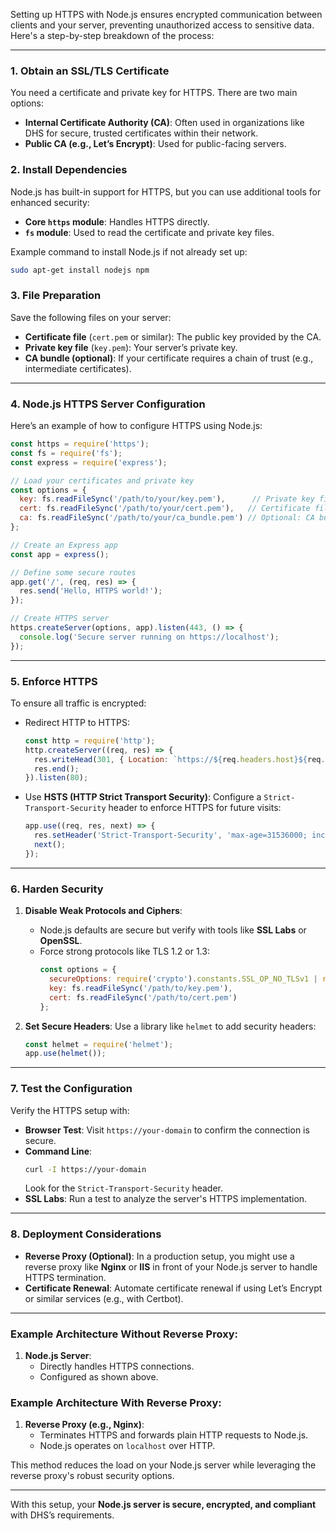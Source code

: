 Setting up HTTPS with Node.js ensures encrypted communication between clients and your server, preventing unauthorized access to sensitive data. Here's a step-by-step breakdown of the process:

---

### **1. Obtain an SSL/TLS Certificate**
You need a certificate and private key for HTTPS. There are two main options:
- **Internal Certificate Authority (CA)**: Often used in organizations like DHS for secure, trusted certificates within their network.
- **Public CA (e.g., Let’s Encrypt)**: Used for public-facing servers.

### **2. Install Dependencies**
Node.js has built-in support for HTTPS, but you can use additional tools for enhanced security:
- **Core `https` module**: Handles HTTPS directly.
- **`fs` module**: Used to read the certificate and private key files.

Example command to install Node.js if not already set up:
```bash
sudo apt-get install nodejs npm
```

### **3. File Preparation**
Save the following files on your server:
- **Certificate file** (`cert.pem` or similar): The public key provided by the CA.
- **Private key file** (`key.pem`): Your server’s private key.
- **CA bundle (optional)**: If your certificate requires a chain of trust (e.g., intermediate certificates).

---

### **4. Node.js HTTPS Server Configuration**
Here’s an example of how to configure HTTPS using Node.js:

```javascript
const https = require('https');
const fs = require('fs');
const express = require('express');

// Load your certificates and private key
const options = {
  key: fs.readFileSync('/path/to/your/key.pem'),      // Private key file
  cert: fs.readFileSync('/path/to/your/cert.pem'),   // Certificate file
  ca: fs.readFileSync('/path/to/your/ca_bundle.pem') // Optional: CA bundle for trust chain
};

// Create an Express app
const app = express();

// Define some secure routes
app.get('/', (req, res) => {
  res.send('Hello, HTTPS world!');
});

// Create HTTPS server
https.createServer(options, app).listen(443, () => {
  console.log('Secure server running on https://localhost');
});
```

---

### **5. Enforce HTTPS**
To ensure all traffic is encrypted:
- Redirect HTTP to HTTPS:
  ```javascript
  const http = require('http');
  http.createServer((req, res) => {
    res.writeHead(301, { Location: `https://${req.headers.host}${req.url}` });
    res.end();
  }).listen(80);
  ```
- Use **HSTS (HTTP Strict Transport Security)**:
  Configure a `Strict-Transport-Security` header to enforce HTTPS for future visits:
  ```javascript
  app.use((req, res, next) => {
    res.setHeader('Strict-Transport-Security', 'max-age=31536000; includeSubDomains');
    next();
  });
  ```

---

### **6. Harden Security**
1. **Disable Weak Protocols and Ciphers**:
   - Node.js defaults are secure but verify with tools like **SSL Labs** or **OpenSSL**.
   - Force strong protocols like TLS 1.2 or 1.3:
     ```javascript
     const options = {
       secureOptions: require('crypto').constants.SSL_OP_NO_TLSv1 | require('crypto').constants.SSL_OP_NO_TLSv1_1,
       key: fs.readFileSync('/path/to/key.pem'),
       cert: fs.readFileSync('/path/to/cert.pem')
     };
     ```

2. **Set Secure Headers**:
   Use a library like `helmet` to add security headers:
   ```javascript
   const helmet = require('helmet');
   app.use(helmet());
   ```

---

### **7. Test the Configuration**
Verify the HTTPS setup with:
- **Browser Test**: Visit `https://your-domain` to confirm the connection is secure.
- **Command Line**:
  ```bash
  curl -I https://your-domain
  ```
  Look for the `Strict-Transport-Security` header.
- **SSL Labs**: Run a test to analyze the server's HTTPS implementation.

---

### **8. Deployment Considerations**
- **Reverse Proxy (Optional)**: In a production setup, you might use a reverse proxy like **Nginx** or **IIS** in front of your Node.js server to handle HTTPS termination.
- **Certificate Renewal**: Automate certificate renewal if using Let’s Encrypt or similar services (e.g., with Certbot).

---

### Example Architecture Without Reverse Proxy:
1. **Node.js Server**:
   - Directly handles HTTPS connections.
   - Configured as shown above.

### Example Architecture With Reverse Proxy:
1. **Reverse Proxy (e.g., Nginx)**:
   - Terminates HTTPS and forwards plain HTTP requests to Node.js.
   - Node.js operates on `localhost` over HTTP.

This method reduces the load on your Node.js server while leveraging the reverse proxy's robust security options.

---

With this setup, your **Node.js server is secure, encrypted, and compliant** with DHS’s requirements.